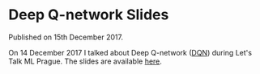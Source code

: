 # Deep Q-network Slides

Published on 15th December 2017.

On 14 December 2017 I talked about Deep Q-network ([DQN][]) during
Let's Talk ML Prague.
The slides are available [here][slides].

[dqn]: https://deepmind.com/research/dqn/ (DeepMind on DQN)
[slides]: slides/dqn-slides.pdf
